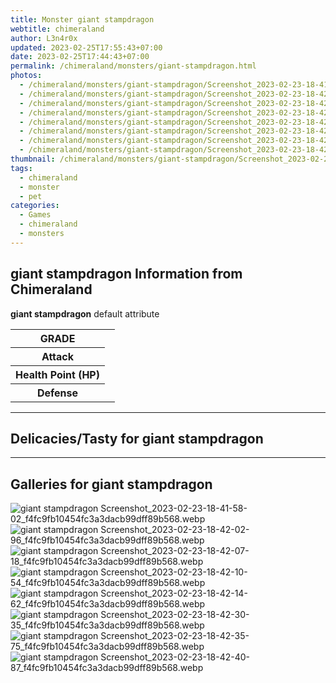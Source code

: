 ```yaml
---
title: Monster giant stampdragon
webtitle: chimeraland
author: L3n4r0x
updated: 2023-02-25T17:55:43+07:00
date: 2023-02-25T17:44:43+07:00
permalink: /chimeraland/monsters/giant-stampdragon.html
photos:
  - /chimeraland/monsters/giant-stampdragon/Screenshot_2023-02-23-18-41-58-02_f4fc9fb10454fc3a3dacb99dff89b568.webp
  - /chimeraland/monsters/giant-stampdragon/Screenshot_2023-02-23-18-42-02-96_f4fc9fb10454fc3a3dacb99dff89b568.webp
  - /chimeraland/monsters/giant-stampdragon/Screenshot_2023-02-23-18-42-07-18_f4fc9fb10454fc3a3dacb99dff89b568.webp
  - /chimeraland/monsters/giant-stampdragon/Screenshot_2023-02-23-18-42-10-54_f4fc9fb10454fc3a3dacb99dff89b568.webp
  - /chimeraland/monsters/giant-stampdragon/Screenshot_2023-02-23-18-42-14-62_f4fc9fb10454fc3a3dacb99dff89b568.webp
  - /chimeraland/monsters/giant-stampdragon/Screenshot_2023-02-23-18-42-30-35_f4fc9fb10454fc3a3dacb99dff89b568.webp
  - /chimeraland/monsters/giant-stampdragon/Screenshot_2023-02-23-18-42-35-75_f4fc9fb10454fc3a3dacb99dff89b568.webp
  - /chimeraland/monsters/giant-stampdragon/Screenshot_2023-02-23-18-42-40-87_f4fc9fb10454fc3a3dacb99dff89b568.webp
thumbnail: /chimeraland/monsters/giant-stampdragon/Screenshot_2023-02-23-18-41-58-02_f4fc9fb10454fc3a3dacb99dff89b568.webp
tags:
  - chimeraland
  - monster
  - pet
categories:
  - Games
  - chimeraland
  - monsters
---
```


<section id="bootstrap-wrapper"><link rel="stylesheet" href="https://rawcdn.githack.com/dimaslanjaka/Web-Manajemen/870a349/css/bootstrap-5-3-0-alpha3-wrapper.css"/><h2 id="attribute">giant stampdragon Information from Chimeraland</h2><p><b>giant stampdragon</b> default attribute <table><tr><th>GRADE</th><td></td></tr><tr><th>Attack</th><td></td></tr><tr><th>Health Point (HP)</th><td></td></tr><tr><th>Defense</th><td></td></tr></table></p><hr/><h2 id="delicacies">Delicacies/Tasty for giant stampdragon</h2><div class="bg-dark text-light"></div><hr/><div id="gallery"><h2>Galleries for giant stampdragon</h2><div class="row"><div class="col-lg-6 col-12"><img src="/chimeraland/monsters/giant-stampdragon/Screenshot_2023-02-23-18-41-58-02_f4fc9fb10454fc3a3dacb99dff89b568.webp" alt="giant stampdragon Screenshot_2023-02-23-18-41-58-02_f4fc9fb10454fc3a3dacb99dff89b568.webp"/></div><div class="col-lg-6 col-12"><img src="/chimeraland/monsters/giant-stampdragon/Screenshot_2023-02-23-18-42-02-96_f4fc9fb10454fc3a3dacb99dff89b568.webp" alt="giant stampdragon Screenshot_2023-02-23-18-42-02-96_f4fc9fb10454fc3a3dacb99dff89b568.webp"/></div><div class="col-lg-6 col-12"><img src="/chimeraland/monsters/giant-stampdragon/Screenshot_2023-02-23-18-42-07-18_f4fc9fb10454fc3a3dacb99dff89b568.webp" alt="giant stampdragon Screenshot_2023-02-23-18-42-07-18_f4fc9fb10454fc3a3dacb99dff89b568.webp"/></div><div class="col-lg-6 col-12"><img src="/chimeraland/monsters/giant-stampdragon/Screenshot_2023-02-23-18-42-10-54_f4fc9fb10454fc3a3dacb99dff89b568.webp" alt="giant stampdragon Screenshot_2023-02-23-18-42-10-54_f4fc9fb10454fc3a3dacb99dff89b568.webp"/></div><div class="col-lg-6 col-12"><img src="/chimeraland/monsters/giant-stampdragon/Screenshot_2023-02-23-18-42-14-62_f4fc9fb10454fc3a3dacb99dff89b568.webp" alt="giant stampdragon Screenshot_2023-02-23-18-42-14-62_f4fc9fb10454fc3a3dacb99dff89b568.webp"/></div><div class="col-lg-6 col-12"><img src="/chimeraland/monsters/giant-stampdragon/Screenshot_2023-02-23-18-42-30-35_f4fc9fb10454fc3a3dacb99dff89b568.webp" alt="giant stampdragon Screenshot_2023-02-23-18-42-30-35_f4fc9fb10454fc3a3dacb99dff89b568.webp"/></div><div class="col-lg-6 col-12"><img src="/chimeraland/monsters/giant-stampdragon/Screenshot_2023-02-23-18-42-35-75_f4fc9fb10454fc3a3dacb99dff89b568.webp" alt="giant stampdragon Screenshot_2023-02-23-18-42-35-75_f4fc9fb10454fc3a3dacb99dff89b568.webp"/></div><div class="col-lg-6 col-12"><img src="/chimeraland/monsters/giant-stampdragon/Screenshot_2023-02-23-18-42-40-87_f4fc9fb10454fc3a3dacb99dff89b568.webp" alt="giant stampdragon Screenshot_2023-02-23-18-42-40-87_f4fc9fb10454fc3a3dacb99dff89b568.webp"/></div></div></div></section>